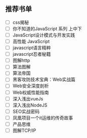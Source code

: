 
## 推荐书单
- [ ] css揭秘
- [ ] 你不知道的JavaScript 系列 上中下
- [ ] JavaScript设计模式与开发实践
- [ ] 高性能 JavaScript 
- [ ] javascript语言精粹
- [ ] javascript忍者秘籍
- [ ] 图解http
- [ ] 算法图解
- [ ] 算法帝国
- [ ] 黑客攻防技术宝典：Web实战篇
- [ ] Web安全深度剖析
- [ ] Web权威性能指南
- [ ] 深入浅出vueJs
- [ ] 深入浅出NodeJS
- [ ] SEO实战密码
- [ ] 凤凰项目一个it运维的传奇故事
- [ ] 产品思维
- [ ] 图解TCP/IP
